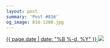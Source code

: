 ```yaml
---
layout: post
summary: 'Post #816'
og_image: 816-1280.jpg
---
```


<p>
 <time>
  <a href="/816">
   {{ page.date | date: "%B %-d, %Y" }}
  </a>
 </time>
 <a href="/816">
  <img data-taken="3/30/2019" sizes="(min-width: 700px) 50vw, calc(100vw - 2rem)" src="{{ site.assets_url }}/816-640.jpg" srcset="{{ site.assets_url }}/816-320.jpg 320w, {{ site.assets_url }}/816-640.jpg 640w, {{ site.assets_url }}/816-960.jpg 960w, {{ site.assets_url }}/816-1280.jpg 1280w"/>
 </a>
</p>
